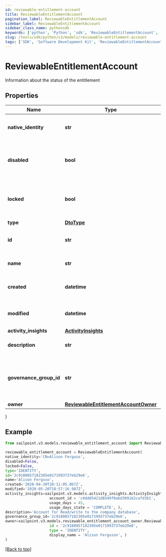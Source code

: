 ```yaml
---
id: reviewable-entitlement-account
title: ReviewableEntitlementAccount
pagination_label: ReviewableEntitlementAccount
sidebar_label: ReviewableEntitlementAccount
sidebar_class_name: pythonsdk
keywords: ['python', 'Python', 'sdk', 'ReviewableEntitlementAccount', 'ReviewableEntitlementAccount'] 
slug: /tools/sdk/python/v3/models/reviewable-entitlement-account
tags: ['SDK', 'Software Development Kit', 'ReviewableEntitlementAccount', 'ReviewableEntitlementAccount']
---
```


# ReviewableEntitlementAccount

Information about the status of the entitlement

## Properties

Name | Type | Description | Notes
------------ | ------------- | ------------- | -------------
**native_identity** | **str** | The native identity for this account | [optional] 
**disabled** | **bool** | Indicates whether this account is currently disabled | [optional] [default to False]
**locked** | **bool** | Indicates whether this account is currently locked | [optional] [default to False]
**type** | [**DtoType**](dto-type) |  | [optional] 
**id** | **str** | The id associated with the account | [optional] 
**name** | **str** | The account name | [optional] 
**created** | **datetime** | When the account was created | [optional] 
**modified** | **datetime** | When the account was last modified | [optional] 
**activity_insights** | [**ActivityInsights**](activity-insights) |  | [optional] 
**description** | **str** | Information about the account | [optional] 
**governance_group_id** | **str** | The id associated with the machine Account Governance Group | [optional] 
**owner** | [**ReviewableEntitlementAccountOwner**](reviewable-entitlement-account-owner) |  | [optional] 
}

## Example

```python
from sailpoint.v3.models.reviewable_entitlement_account import ReviewableEntitlementAccount

reviewable_entitlement_account = ReviewableEntitlementAccount(
native_identity='CN=Alison Ferguso',
disabled=False,
locked=False,
type='IDENTITY',
id='2c9180857182305e0171993737eb29e6',
name='Alison Ferguso',
created='2020-04-20T20:11:05.067Z',
modified='2020-05-20T18:57:16.987Z',
activity_insights=sailpoint.v3.models.activity_insights.ActivityInsights(
                    account_id = 'c4ddd5421d8549f0abd309162cafd3b1', 
                    usage_days = 45, 
                    usage_days_state = 'COMPLETE', ),
description='Account for Read/write to the company database',
governance_group_id='2c9180857182305e0171993737eb29e6',
owner=sailpoint.v3.models.reviewable_entitlement_account_owner.ReviewableEntitlement_account_owner(
                    id = '2c9180857182305e0171993737eb29e8', 
                    type = 'IDENTITY', 
                    display_name = 'Alison Ferguson', )
)

```
[[Back to top]](#) 

